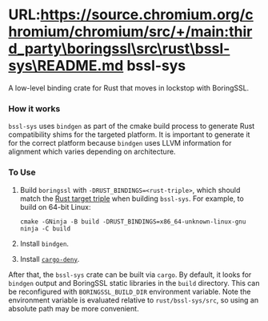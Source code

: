 URL:https://source.chromium.org/chromium/chromium/src/+/main:third_party\boringssl\src\rust\bssl-sys\README.md
bssl-sys
============

A low-level binding crate for Rust that moves in lockstop with BoringSSL.

### How it works
`bssl-sys` uses `bindgen` as part of the cmake build process to generate Rust compatibility shims for the targeted platform. It is important to generate it for the correct platform because `bindgen` uses LLVM information for alignment which varies depending on architecture.

### To Use
1. Build `boringssl` with `-DRUST_BINDINGS=<rust-triple>`, which should match the [Rust target triple](https://doc.rust-lang.org/nightly/rustc/platform-support.html) when building `bssl-sys`. For example, to build on 64-bit Linux:

       cmake -GNinja -B build -DRUST_BINDINGS=x86_64-unknown-linux-gnu
       ninja -C build

2. Install `bindgen`.
3. Install [`cargo-deny`](https://github.com/EmbarkStudios/cargo-deny).

After that, the `bssl-sys` crate can be built via `cargo`. By default, it looks for `bindgen` output and BoringSSL static libraries in the `build` directory. This can be reconfigured with `BORINGSSL_BUILD_DIR` environment variable. Note the environment variable is evaluated relative to `rust/bssl-sys/src`, so using an absolute path may be more convenient.
